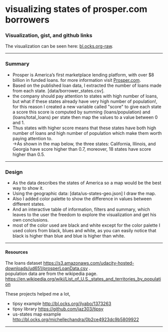 # visualizing states of prosper.com borrowers  

### Visualization, gist, and github links
The visualization can be seen here: [bl.ocks.org-raw](http://bl.ocks.org/khaledfouda/raw/07b8f3d90f10b06a3938ef9809c8e914/).  

------------

### Summary  
- Prosper is America’s first marketplace lending platform, with over $8 billion in funded loans. for more information visit [Prosper.com](https://www.prosper.com/).     
- Based on the published loan data, I extracted the number of loans made from each state. [data/borrower_states.csv].
- the company should pay attention to states with high number of loans, but what if these states already have very high number of population!, for this reason I created a new variable called "score" to give each state a score this score is computed by summing (loans/population) and (loans/total_loans) per state then map the values to a value between 0 and 1.  
- Thus states with higher score means that these states have both high number of loans and high number of population which make them worth paying attention to.  
->As shown in the map below, the three states: California, Illinois, and Georgia have score higher than 0.7, moreover, 18 states have score higher than 0.5.

--------

### Design
- As the data describes the states of America so a map would be the best way to show it.  
- Using the geographic data: [data/us-states-geo.json] I draw the map.  
- Also I added color palette to show the difference in values between different states.  
- And an interactive table of information, filters and summary, which leaves to the user the freedom to explore the visualization and get his own conclusions.  
- most of the color used are black and white except for the color palette I used colors from black, blues and white, as you can easily notice that black is higher than blue and blue is higher than white.  

-----------

#### Resources

The loans dataset https://s3.amazonaws.com/udacity-hosted-downloads/ud651/prosperLoanData.csv .  
population data are from the wikipedia page.  https://en.wikipedia.org/wiki/List_of_U.S._states_and_territories_by_population

These projects helped me a lot,
- tipsy example http://bl.ocks.org/ilyabo/1373263  
- tipsy library https://github.com/jaz303/tipsy   
- us-states map example http://bl.ocks.org/michellechandra/0b2ce4923dc9b5809922

-------------------------

